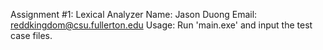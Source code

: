 Assignment #1: Lexical Analyzer
Name: Jason Duong
Email: reddkingdom@csu.fullerton.edu
Usage: Run 'main.exe' and input the test case files.
